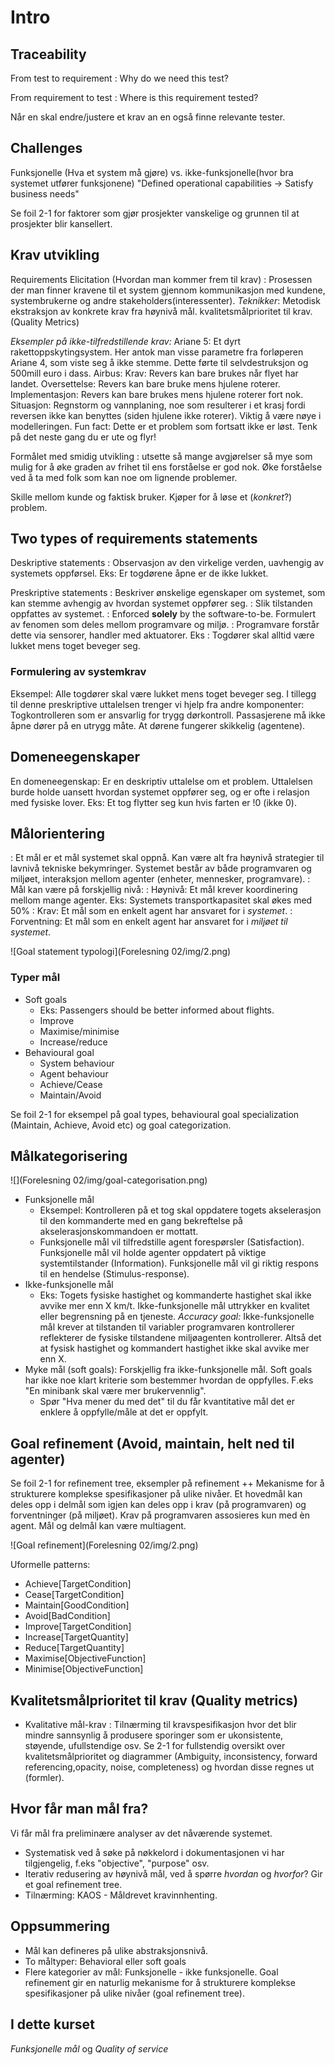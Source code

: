 # Intro

## Traceability

From test to requirement
: Why do we need this test?

From requirement to test
: Where is this requirement tested?

Når en skal endre/justere et krav an en også finne relevante tester.

## Challenges

Funksjonelle (Hva et system må gjøre) vs. ikke-funksjonelle(hvor bra systemet utfører funksjonene)
"Defined operational capabilities -> Satisfy business needs"

Se foil 2-1 for faktorer som gjør prosjekter vanskelige og grunnen til at prosjekter blir kansellert.

## Krav utvikling
Requirements Elicitation (Hvordan man kommer frem til krav) : Prosessen der man finner kravene til et system gjennom kommunikasjon med kundene, systembrukerne og andre stakeholders(interessenter).
_Teknikker_: Metodisk ekstraksjon av konkrete krav fra høynivå mål. kvalitetsmålprioritet til krav. (Quality Metrics)

_Eksempler på ikke-tilfredstillende krav:_ Ariane 5: Et dyrt rakettoppskytingsystem. Her antok man visse parametre fra forløperen Ariane 4, som viste seg å ikke stemme. Dette førte til selvdestruksjon og 500mill euro i dass. Airbus: Krav: Revers kan bare brukes når flyet har landet. Oversettelse: Revers kan bare bruke mens hjulene roterer. Implementasjon: Revers kan bare brukes mens hjulene roterer fort nok. 
Situasjon: Regnstorm og vannplaning, noe som resulterer i et krasj fordi reversen ikke kan benyttes (siden hjulene ikke roterer). Viktig å være nøye i modelleringen. Fun fact: Dette er et problem som fortsatt ikke er løst. Tenk på det neste gang du er ute og flyr!


Formålet med smidig utvikling
: utsette så mange avgjørelser så mye som mulig for å øke graden av frihet til ens forståelse er god nok. Øke forståelse ved å ta med folk som kan noe om lignende problemer.

Skille mellom kunde og faktisk bruker. Kjøper for å løse et (*konkret*?) problem.

## Two types of requirements statements

Deskriptive statements
: Observasjon av den virkelige verden, uavhengig av systemets oppførsel. Eks: Er togdørene åpne er de ikke lukket. 

Preskriptive statements
: Beskriver ønskelige egenskaper om systemet, som kan stemme avhengig av hvordan systemet oppfører seg. 
: Slik tilstanden oppfattes av systemet.
: Enforced **solely** by the software-to-be. Formulert av fenomen som deles mellom programvare og miljø.
: Programvare forstår dette via sensorer, handler med aktuatorer.
Eks : Togdører skal alltid være lukket mens toget beveger seg. 

### Formulering av systemkrav
Eksempel: Alle togdører skal være lukket mens toget beveger seg. I tillegg til denne preskriptive uttalelsen trenger vi hjelp fra andre komponenter: Togkontrolleren som er ansvarlig for trygg dørkontroll. Passasjerene må ikke åpne dører på en utrygg måte. At dørene fungerer skikkelig (agentene).

## Domeneegenskaper
En domeneegenskap: Er en deskriptiv uttalelse om et problem. Uttalelsen burde holde uansett hvordan systemet oppfører seg, og er ofte i relasjon med fysiske lover. Eks: Et tog flytter seg kun hvis farten er !0 (ikke 0).

## Målorientering
: Et mål er et mål systemet skal oppnå. Kan være alt fra høynivå strategier til lavnivå tekniske bekymringer. Systemet består av både programvaren og miljøet, interaksjon mellom agenter (enheter, mennesker, programvare).
: Mål kan være på forskjellig nivå: 
	: Høynivå: Et mål krever koordinering mellom mange agenter. Eks: Systemets transportkapasitet skal økes med 50%
	: Krav: Et mål som en enkelt agent har ansvaret for i _systemet_.
	: Forventning: Et mål som en enkelt agent har ansvaret for i _miljøet til systemet_. 

![Goal statement typologi](Forelesning 02/img/2.png)

### Typer mål
* Soft goals
	* Eks: Passengers should be better informed about flights.
	* Improve
	* Maximise/minimise
	* Increase/reduce
* Behavioural goal
	* System behaviour
	* Agent behaviour
	* Achieve/Cease
	* Maintain/Avoid

Se foil 2-1 for eksempel på goal types, behavioural goal specialization (Maintain, Achieve, Avoid etc) og goal categorization.

## Målkategorisering

![](Forelesning 02/img/goal-categorisation.png)

* Funksjonelle mål
	* Eksempel: Kontrolleren på et tog skal oppdatere togets akselerasjon til den kommanderte med en gang bekreftelse på akselerasjonskommandoen er mottatt.
	* Funksjonelle mål vil tilfredstille agent forespørsler (Satisfaction). Funksjonelle mål vil holde agenter oppdatert på viktige systemtilstander (Information). Funksjonelle mål vil gi riktig respons til en hendelse (Stimulus-response). 
* Ikke-funksjonelle mål
	* Eks: Togets fysiske hastighet og kommanderte hastighet skal ikke avvike mer enn X km/t. Ikke-funksjonelle mål uttrykker en kvalitet eller begrensning på en tjeneste. _Accuracy goal:_ Ikke-funksjonelle mål krever at tilstanden til variabler programvaren kontrollerer reflekterer de fysiske tilstandene miljøagenten kontrollerer. Altså det at fysisk hastighet og kommandert hastighet ikke skal avvike mer enn X.
* Myke mål (soft goals): Forskjellig fra ikke-funksjonelle mål. Soft goals har ikke noe klart kriterie som bestemmer hvordan de oppfylles. F.eks "En minibank skal være mer brukervennlig".
	* Spør "Hva mener du med det" til du får kvantitative mål det er enklere å oppfylle/måle at det er oppfylt.

## Goal refinement (Avoid, maintain, helt ned til agenter)
Se foil 2-1 for refinement tree, eksempler på refinement ++
Mekanisme for å strukturere komplekse spesifikasjoner på ulike nivåer. Et hovedmål kan deles opp i delmål som igjen kan deles opp i krav (på programvaren) og forventninger (på miljøet). Krav på programvaren assosieres kun med èn agent. Mål og delmål kan være multiagent. 

![Goal refinement](Forelesning 02/img/2.png)


Uformelle patterns:

* Achieve[TargetCondition]
* Cease[TargetCondition]
* Maintain[GoodCondition]
* Avoid[BadCondition]
* Improve[TargetCondition]
* Increase[TargetQuantity]
* Reduce[TargetQuantity]
* Maximise[ObjectiveFunction]
* Minimise[ObjectiveFunction]

## Kvalitetsmålprioritet til krav (Quality metrics)

* Kvalitative mål-krav : Tilnærming til kravspesifikasjon hvor det blir mindre sannsynlig å produsere sporinger som er ukonsistente, støyende, ufullstendige osv. Se 2-1 for fullstendig oversikt over kvalitetsmålprioritet og diagrammer (Ambiguity, inconsistency, forward referencing,opacity, noise, completeness) og hvordan disse regnes ut (formler). 

## Hvor får man mål fra?
Vi får mål fra preliminære analyser av det nåværende systemet. 

* Systematisk ved å søke på nøkkelord i dokumentasjonen vi har tilgjengelig, f.eks "objective", "purpose" osv. 
* Iterativ redusering av høynivå mål, ved å spørre _hvordan_ og _hvorfor_? Gir et goal refinement tree. 
* Tilnærming: KAOS - Måldrevet kravinnhenting. 

## Oppsummering

* Mål kan defineres på ulike abstraksjonsnivå.
* To måltyper: Behavioral eller soft goals
* Flere kategorier av mål: Funksjonelle - ikke funksjonelle. Goal refinement gir en naturlig mekanisme for å strukturere komplekse spesifikasjoner på ulike nivåer (goal refinement tree). 

## I dette kurset
*Funksjonelle mål* og *Quality of service*


